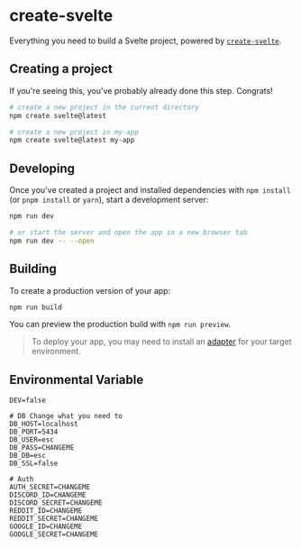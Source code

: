 # create-svelte

Everything you need to build a Svelte project, powered by [`create-svelte`](https://github.com/sveltejs/kit/tree/main/packages/create-svelte).

## Creating a project

If you're seeing this, you've probably already done this step. Congrats!

```bash
# create a new project in the current directory
npm create svelte@latest

# create a new project in my-app
npm create svelte@latest my-app
```

## Developing

Once you've created a project and installed dependencies with `npm install` (or `pnpm install` or `yarn`), start a development server:

```bash
npm run dev

# or start the server and open the app in a new browser tab
npm run dev -- --open
```

## Building

To create a production version of your app:

```bash
npm run build
```

You can preview the production build with `npm run preview`.

> To deploy your app, you may need to install an [adapter](https://kit.svelte.dev/docs/adapters) for your target environment.

## Environmental Variable

```environment
DEV=false

# DB Change what you need to 
DB_HOST=localhost
DB_PORT=5434
DB_USER=esc
DB_PASS=CHANGEME
DB_DB=esc
DB_SSL=false

# Auth
AUTH_SECRET=CHANGEME
DISCORD_ID=CHANGEME
DISCORD_SECRET=CHANGEME
REDDIT_ID=CHANGEME
REDDIT_SECRET=CHANGEME
GOOGLE_ID=CHANGEME
GOOGLE_SECRET=CHANGEME
```
